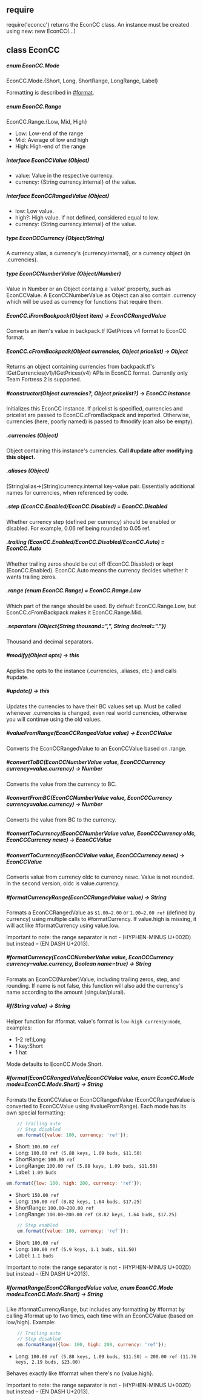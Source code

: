 ## require
require('econcc') returns the EconCC class.
An instance must be created using new: new EconCC(...)

## class EconCC
##### enum EconCC.Mode
EconCC.Mode.{Short, Long, ShortRange, LongRange, Label}

Formatting is described in [#format](#format).

##### enum EconCC.Range
EconCC.Range.{Low, Mid, High}
* Low: Low-end of the range
* Mid: Average of low and high
* High: High-end of the range

##### interface EconCCValue (Object)
* value: Value in the respective currency.
* currency: {String currency.internal} of the value.

##### interface EconCCRangedValue (Object)
* low: Low value.
* high?: High value. If not defined, considered equal to low.
* currency: {String currency.internal} of the value.

##### type EconCCCurrency (Object/String)
A currency alias, a currency's {currency.internal}, or a currency object (in .currencies).

##### type EconCCNumberValue (Object/Number)
Value in Number or an Object containg a 'value' property, such as EconCCValue. A EconCCNumberValue as Object can also contain .currency which will be used as currency for functions that require them.

##### EconCC.iFromBackpack(Object item) -> EconCCRangedValue
Converts an item's value in backpack.tf IGetPrices v4 format to EconCC format.
##### EconCC.cFromBackpack(Object currencies, Object pricelist) -> Object
Returns an object containing currencies from backpack.tf's IGetCurrencies(v1)/IGetPrices(v4) APIs in EconCC format. Currently only Team Fortress 2 is supported.

##### #constructor(Object currencies?, Object pricelist?) -> EconCC instance
Initializes this EconCC instance. If pricelist is specified, currencies and pricelist are passed to EconCC.cFromBackpack and imported. Otherwise, currencies (here, poorly named) is passed to #modify (can also be empty).
##### .currencies (Object)
Object containing this instance's currencies. **Call #update after modifying this object.**
##### .aliases (Object)
(String)alias->(String)currency.internal key-value pair. Essentially additional names for currencies, when referenced by code.
##### .step (EconCC.Enabled/EconCC.Disabled) = EconCC.Disabled
Whether currency step (defined per currency) should be enabled or disabled. For example, 0.06 ref being rounded to 0.05 ref.
##### .trailing (EconCC.Enabled/EconCC.Disabled/EconCC.Auto) = EconCC.Auto
Whether trailing zeros should be cut off (EconCC.Disabled) or kept (EconCC.Enabled). EconCC.Auto means the currency decides whether it wants trailing zeros.
##### .range (enum EconCC.Range) = EconCC.Range.Low
Which part of the range should be used. By default EconCC.Range.Low, but EconCC.cFromBackpack makes it EconCC.Range.Mid.
##### .separators (Object{String thousand=",", String decimal="."})
Thousand and decimal separators.

##### #modify(Object opts) -> this
Applies the opts to the instance (.currencies, .aliases, etc.) and calls #update.
##### #update() -> this
Updates the currencies to have their BC values set up. Must be called whenever .currencies is changed, even real world currencies, otherwise you will continue using the old values.

##### #valueFromRange(EconCCRangedValue value) -> EconCCValue
Converts the EconCCRangedValue to an EconCCValue based on .range.

##### #convertToBC(EconCCNumberValue value, EconCCCurrency currency=value.currency) -> Number
Converts the value from the currency to BC.

##### #convertFromBC(EconCCNumberValue value, EconCCCurrency currency=value.currency) -> Number
Converts the value from BC to the currency.

##### #convertToCurrency(EconCCNumberValue value, EconCCCurrency oldc, EconCCCurrency newc) -> EconCCValue
##### #convertToCurrency(EconCCValue value, EconCCCurrency newc) -> EconCCValue
Converts value from currency oldc to currency newc. Value is not rounded. In the second version, oldc is value.currency.

##### #formatCurrencyRange(EconCCRangedValue value) -> String
Formats a EconCCRangedValue as `$1.00–2.00` or `1.00–2.00 ref` (defined by currency) using multiple calls to #formatCurrency. If value.high is missing, it will act like #formatCurrency using value.low.

Important to note: the range separator is not - (HYPHEN-MINUS U+002D) but instead – (EN DASH U+2013).

##### #formatCurrency(EconCCNumberValue value, EconCCCurrency currency=value.currency, Boolean name=true) -> String
Formats an EconCC(Number)Value, including trailing zeros, step, and rounding. If name is not false, this function will also add the currency's name according to the amount (singular/plural).

##### #f(String value) -> String
Helper function for #format. value's format is `low-high currency:mode`, examples:
* 1-2 ref:Long
* 1 key:Short
* 1 hat

Mode defaults to EconCC.Mode.Short.

##### #format(EconCCRangedValue|EconCCValue value, enum EconCC.Mode mode=EconCC.Mode.Short) -> String
Formats the EconCCValue or EconCCRangedValue (EconCCRangedValue is converted to EconCCValue using #valueFromRange). Each mode has its own special formatting:

```javascript
    // Trailing auto
    // Step disabled
    em.format({value: 100, currency: 'ref'});
```

* Short: `100.00 ref`
* Long: `100.00 ref (5.88 keys, 1.09 buds, $11.50)`
* ShortRange: `100.00 ref`
* LongRange: `100.00 ref (5.88 keys, 1.09 buds, $11.50)`
* Label: `1.09 buds`

```javascript
em.format({low: 100, high: 200, currency: 'ref'});
```

* Short: `150.00 ref`
* Long: `150.00 ref (8.82 keys, 1.64 buds, $17.25)`
* ShortRange: `100.00–200.00 ref`
* LongRange: `100.00–200.00 ref (8.82 keys, 1.64 buds, $17.25)`

```javascript
    // Step enabled
    em.format({value: 100, currency: 'ref'});
```

* Short: `100.00 ref`
* Long: `100.00 ref (5.9 keys, 1.1 buds, $11.50)`
* Label: `1.1 buds`

Important to note: the range separator is not - (HYPHEN-MINUS U+002D) but instead – (EN DASH U+2013).

##### #formatRange(EconCCRangedValue value, enum EconCC.Mode mode=EconCC.Mode.Short) -> String
Like #formatCurrencyRange, but includes any formatting by #format by calling #format up to two times, each time with an EconCCValue (based on low/high). Example:

```javascript
    // Trailing auto
    // Step disabled
    em.formatRange({low: 100, high: 200, currency: 'ref'});
```

* Long: `100.00 ref (5.88 keys, 1.09 buds, $11.50) – 200.00 ref (11.76 keys, 2.19 buds, $23.00)`

Behaves exactly like #format when there's no {value.high}.

Important to note: the range separator is not - (HYPHEN-MINUS U+002D) but instead – (EN DASH U+2013).
